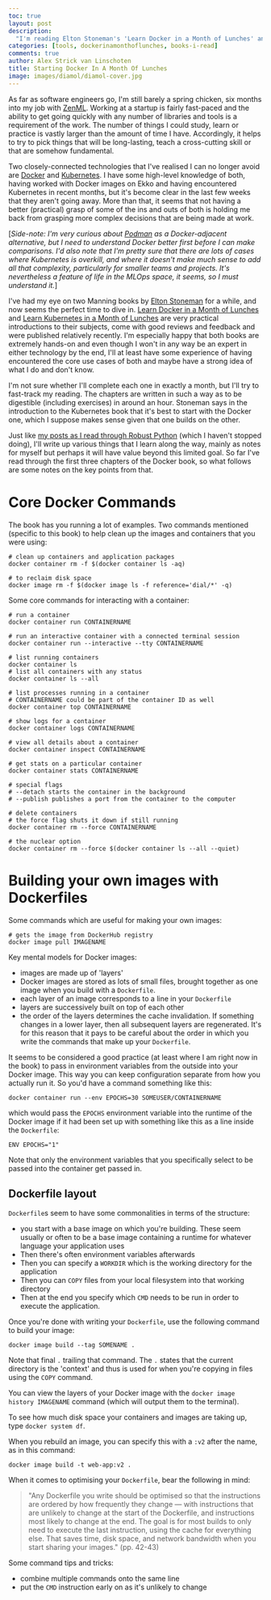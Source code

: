 ```yaml
---
toc: true
layout: post
description:
  "I'm reading Elton Stoneman's 'Learn Docker in a Month of Lunches' and blogging as I learn along the way. In chapters 1-3 we learn about the context for Docker as well as some basic commands for running and building containers."
categories: [tools, dockerinamonthoflunches, books-i-read]
comments: true
author: Alex Strick van Linschoten
title: Starting Docker In A Month Of Lunches
image: images/diamol/diamol-cover.jpg
---
```


As far as software engineers go, I'm still barely a spring chicken, six months into my job with [ZenML](https://zenml.io/). Working at a startup is fairly fast-paced and the ability to get going quickly with any number of libraries and tools is a requirement of the work. The number of things I could study, learn or practice is vastly larger than the amount of time I have. Accordingly, it helps to try to pick things that will be long-lasting, teach a cross-cutting skill or that are somehow fundamental.

Two closely-connected technologies that I've realised I can no longer avoid are [Docker](https://www.docker.com/) and [Kubernetes](https://kubernetes.io/). I have some high-level knowledge of both, having worked with Docker images on Ekko and having encountered Kubernetes in recent months, but it's become clear in the last few weeks that they aren't going away. More than that, it seems that not having a better (practical) grasp of some of the ins and outs of both is holding me back from grasping more complex decisions that are being made at work.

[*Side-note: I'm very curious about [Podman](https://podman.io/) as a Docker-adjacent alternative, but I need to understand Docker better first before I can make comparisons. I'd also note that I'm pretty sure that there are lots of cases where Kubernetes is overkill, and where it doesn't make much sense to add all that complexity, particularly for smaller teams and projects. It's nevertheless a feature of life in the MLOps space, it seems, so I must understand it.*]

I've had my eye on two Manning books by [Elton Stoneman](https://blog.sixeyed.com/) for a while, and now seems the perfect time to dive in. [Learn Docker in a Month of Lunches](https://www.amazon.com/Learn-Docker-Month-Lunches-Stoneman-ebook/dp/B097824MVJ/ref=tmm_kin_swatch_0?qid=&sr=&tag=soumet-20&_encoding=UTF8) and [Learn Kubernetes in a Month of Lunches](https://www.amazon.com/gp/product/B0978175TP/ref=dbs_a_def_rwt_bibl_vppi_i1?tag=soumet-20) are very practical introductions to their subjects, come with good reviews and feedback and were published relatively recently. I'm especially happy that both books are extremely hands-on and even though I won't in any way be an expert in either technology by the end, I'll at least have some experience of having encountered the core use cases of both and maybe have a strong idea of what I do and don't know.

I'm not sure whether I'll complete each one in exactly a month, but I'll try to fast-track my reading. The chapters are written in such a way as to be digestible (including exercises) in around an hour. Stoneman says in the introduction to the Kubernetes book that it's best to start with the Docker one, which I suppose makes sense given that one builds on the other.

Just like [my posts as I read through Robust Python](https://mlops.systems/categories/#robustpython) (which I haven't stopped doing), I'll write up various things that I learn along the way, mainly as notes for myself but perhaps it will have value beyond this limited goal. So far I've read through the first three chapters of the Docker book, so what follows are some notes on the key points from that.

# Core Docker Commands

The book has you running a lot of examples. Two commands mentioned (specific to this book) to help clean up the images and containers that you were using:

```shell
# clean up containers and application packages
docker container rm -f $(docker container ls -aq)

# to reclaim disk space
docker image rm -f $(docker image ls -f reference='dial/*' -q)
```

Some core commands for interacting with a container:

```shell
# run a container
docker container run CONTAINERNAME

# run an interactive container with a connected terminal session
docker container run --interactive --tty CONTAINERNAME

# list running containers
docker container ls
# list all containers with any status
docker container ls --all 

# list processes running in a container
# CONTAINERNAME could be part of the container ID as well
docker container top CONTAINERNAME

# show logs for a container
docker container logs CONTAINERNAME

# view all details about a container
docker container inspect CONTAINERNAME

# get stats on a particular container
docker container stats CONTAINERNAME

# special flags
# --detach starts the container in the background
# --publish publishes a port from the container to the computer

# delete containers
# the force flag shuts it down if still running
docker container rm --force CONTAINERNAME

# the nuclear option
docker container rm --force $(docker container ls --all --quiet)
```

# Building your own images with Dockerfiles

Some commands which are useful for making your own images:

```shell
# gets the image from DockerHub registry
docker image pull IMAGENAME
```

Key mental models for Docker images:

- images are made up of 'layers'
- Docker images are stored as lots of small files, brought together as one image when you build with a `Dockerfile`.
- each layer of an image corresponds to a line in your `Dockerfile`
- layers are successively built on top of each other
- the order of the layers determines the cache invalidation. If something changes in a lower layer, then all subsequent layers are regenerated. It's for this reason that it pays to be careful about the order in which you write the commands that make up your `Dockerfile`.

It seems to be considered a good practice (at least where I am right now in the book) to pass in environment variables from the outside into your Docker image. This way you can keep configuration separate from how you actually run it. So you'd have a command something like this:

```shell
docker container run --env EPOCHS=30 SOMEUSER/CONTAINERNAME
```

which would pass the `EPOCHS` environment variable into the runtime of the Docker image if it had been set up with something like this as a line inside the `Dockerfile`:

```
ENV EPOCHS="1"
```

Note that only the environment variables that you specifically select to be passed into the container get passed in.

## Dockerfile layout

`Dockerfile`s seem to have some commonalities in terms of the structure:

- you start with a base image on which you're building. These seem usually or often to be a base image containing a runtime for whatever language your application uses
- Then there's often environment variables afterwards
- Then you can specify a `WORKDIR` which is the working directory for the application
- Then you can `COPY` files from your local filesystem into that working directory
- Then at the end you specify which `CMD` needs to be run in order to execute the application.

Once you're done with writing your `Dockerfile`, use the following command to build your image:

```shell
docker image build --tag SOMENAME .
```

Note that final `.` trailing that command. The `.` states that the current directory is the 'context' and thus is used for when you're copying in files using the `COPY` command.

You can view the layers of your Docker image with the `docker image history IMAGENAME` command (which will output them to the terminal).

To see how much disk space your containers and images are taking up, type `docker system df`.

When you rebuild an image, you can specify this with a `:v2` after the name, as in this command:

```shell
docker image build -t web-app:v2 .
```

When it comes to optimising your `Dockerfile`, bear the following in mind:

> "Any Dockerfile you write should be optimised so that the instructions are ordered by how frequently they change — with instructions that are unlikely to change at the start of the Dockerfile, and instructions most likely to change at the end. The goal is for most builds to only need to execute the last instruction, using the cache for everything else. That saves time, disk space, and network bandwidth when you start sharing your images." (pp. 42-43)

Some command tips and tricks:

- combine multiple commands onto the same line
- put the `CMD` instruction early on as it's unlikely to change